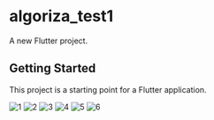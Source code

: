 # algoriza_test1

A new Flutter project.

## Getting Started

This project is a starting point for a Flutter application.

![1](https://user-images.githubusercontent.com/106794778/176474131-22f8a000-f8fa-4435-afb2-cc89c2911bbe.png)
![2](https://user-images.githubusercontent.com/106794778/176474164-d8d9963b-78e5-4d51-81c8-6fd0b316a229.jpg)
![3](https://user-images.githubusercontent.com/106794778/176474177-2047048f-7e3c-435e-be1d-18be0ca3e78d.png)
![4](https://user-images.githubusercontent.com/106794778/176474213-1756e2fa-f5db-479f-9491-025cf0044e27.png)
![5](https://user-images.githubusercontent.com/106794778/176474226-0d954747-25c7-41fc-af2d-f9e662c4ab36.png)
![6](https://user-images.githubusercontent.com/106794778/176474246-62817814-cd15-4db5-a562-0d5294837ca6.jpg)
